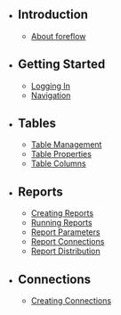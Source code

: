 - ## Introduction
    - [About foreflow](/docs/{{version}}/about)

- ## Getting Started
    - [Logging In](/docs/{{version}}/logging_in)
    - [Navigation](/docs/{{version}}/navigation)

- ## Tables
    - [Table Management](/docs/{{version}}/table_management)
    - [Table Properties](/docs/{{version}}/table_properties)
    - [Table Columns](/docs/{{version}}/table_columns)

- ## Reports
    - [Creating Reports](/docs/{{version}}/creating_reports)
    - [Running Reports](/docs/{{version}}/running_reports)
    - [Report Parameters](/docs/{{version}}/report_parameters)
    - [Report Connections](/docs/{{version}}/report_connections)
    - [Report Distribution](/docs/{{version}}/report_distribution)

- ## Connections
    - [Creating Connections](/docs/{{version}}/creating_connections)